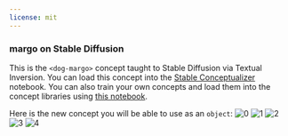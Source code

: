 ```yaml
---
license: mit
---
```

### margo on Stable Diffusion
This is the `<dog-margo>` concept taught to Stable Diffusion via Textual Inversion. You can load this concept into the [Stable Conceptualizer](https://colab.research.google.com/github/huggingface/notebooks/blob/main/diffusers/stable_conceptualizer_inference.ipynb) notebook. You can also train your own concepts and load them into the concept libraries using [this notebook](https://colab.research.google.com/github/huggingface/notebooks/blob/main/diffusers/sd_textual_inversion_training.ipynb).

Here is the new concept you will be able to use as an `object`:
![<dog-margo> 0](https://huggingface.co/sd-concepts-library/margo/resolve/main/concept_images/3.jpeg)
![<dog-margo> 1](https://huggingface.co/sd-concepts-library/margo/resolve/main/concept_images/0.jpeg)
![<dog-margo> 2](https://huggingface.co/sd-concepts-library/margo/resolve/main/concept_images/1.jpeg)
![<dog-margo> 3](https://huggingface.co/sd-concepts-library/margo/resolve/main/concept_images/2.jpeg)
![<dog-margo> 4](https://huggingface.co/sd-concepts-library/margo/resolve/main/concept_images/4.jpeg)

